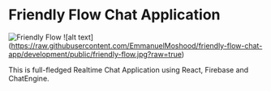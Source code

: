 # Friendly Flow Chat Application

![Friendly Flow](https://i.ibb.co/GJwyy9m/Bv9-Js3-QLOLY-HD.jpg)
![alt text] (https://raw.githubusercontent.com/EmmanuelMoshood/friendly-flow-chat-app/development/public/friendly-flow.jpg?raw=true)

This is full-fledged Realtime Chat Application using React, Firebase and ChatEngine.
